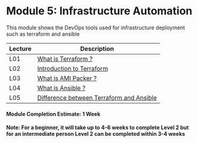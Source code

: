 # Module 5: Infrastructure Automation

This module shows the DevOps tools used for infrastructure deployment such as terraform and ansible

| Lecture |   Description  |
|---------|----------------|
|  L01    | [What is Terraform ? ](https://github.com/maithelys/rtd/blob/main/Level-2/M5-InfraAutomation/L01-WhatIsTerraform.md)  |
|  L02    | [Introduction to Terraform  ](https://github.com/maithelys/rtd/blob/main/Level-2/M5-InfraAutomation/L02-TerraformBasics.md)  |
|  L03    | [What is AMI Packer ? ](https://github.com/maithelys/rtd/blob/main/Level-2/M5-InfraAutomation/L03-AMIpacker.md)  |
|  L04    | [What is Ansible ? ](https://github.com/maithelys/rtd/blob/main/Level-2/M5-InfraAutomation/L04-WhatIsAnisible.md)  |
|  L05    | [Difference between Terraform and Ansible ](https://github.com/maithelys/rtd/blob/main/Level-2/M5-InfraAutomation/L05-TerraformVSAnsible.md)  |

#### Module Completion Estimate: 1 Week

#### Note: For a beginner, it will take up to 4-6 weeks to complete Level 2 but for an intermediate person Level 2 can be completed within 3-4 weeks  
